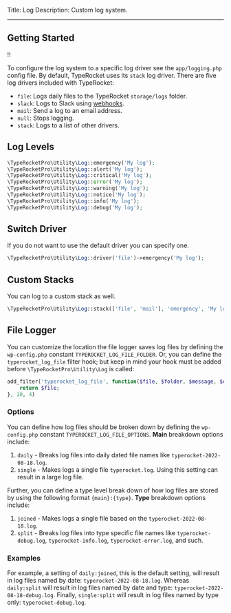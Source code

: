 Title: Log
Description: Custom log system.

---

## Getting Started

!!

To configure the log system to a specific log driver see the `app/logging.php` config file. By default, TypeRocket uses its `stack` log driver. There are five log drivers included with TypeRocket:

- `file`: Logs daily files to the TypeRocket `storage/logs` folder.
- `slack`: Logs to Slack using [webhooks](https://api.slack.com/messaging/webhooks).
- `mail`: Send a log to an email address.
- `null`: Stops logging.
- `stack`: Logs to a list of other drivers.

## Log Levels

```php
\TypeRocketPro\Utility\Log::emergency('My log');
\TypeRocketPro\Utility\Log::alert('My log');
\TypeRocketPro\Utility\Log::critical('My log');
\TypeRocketPro\Utility\Log::error('My log');
\TypeRocketPro\Utility\Log::warning('My log');
\TypeRocketPro\Utility\Log::notice('My log');
\TypeRocketPro\Utility\Log::info('My log');
\TypeRocketPro\Utility\Log::debug('My log');
```

## Switch Driver

If you do not want to use the default driver you can specify one.

```php
\TypeRocketPro\Utility\Log::driver('file')->emergency('My log');
```

## Custom Stacks

You can log to a custom stack as well.

```php
\TypeRocketPro\Utility\Log::stack(['file', 'mail'], 'emergency', 'My log');
```

## File Logger

You can customize the location the file logger saves log files by defining the `wp-config.php` constant `TYPEROCKET_LOG_FILE_FOLDER`. Or, you can define the `typerocket_log_file` filter hook; but keep in mind your hook must be added before `\TypeRocketPro\Utility\Log` is called:

```php
add_filter('typerocket_log_file', function($file, $folder, $message, $options) {
    return $file;
}, 10, 4)
```

### Options

You can define how log files should be broken down by defining the `wp-config.php` constant `TYPEROCKET_LOG_FILE_OPTIONS`. **Main** breakdown options include:

1. `daily` - Breaks log files into daily dated file names like `typerocket-2022-08-18.log`.
2. `single` - Makes logs a single file `typerocket.log`. Using this setting can result in a large log file.

Further, you can define a type level break down of how log files are stored by using the following format `{main}:{type}`. **Type** breakdown options include:

1. `joined` - Makes logs a single file based on the `typerocket-2022-08-18.log`.
2. `split` - Breaks log files into type specific file names like `typerocket-debug.log`, `typerocket-info.log`, `typerocket-error.log`, and such.

### Examples

For example, a setting of `daily:joined`, this is the default setting, will result in log files named by date: `typerocket-2022-08-18.log`. Whereas `daily:split` will result in log files named by date and type: `typerocket-2022-08-18-debug.log`. Finally, `single:split` will result in log files named by type only: `typerocket-debug.log`.